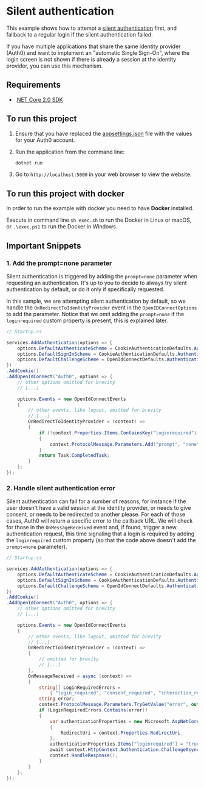 # Silent authentication

This example shows how to attempt a [silent authentication](https://auth0.com/docs/api-auth/tutorials/silent-authentication) 
first, and fallback to a regular login if the silent authentication failed.

If you have multiple applications that share the same identity provider (Auth0) and
want to implement an "automatic Single Sign-On", where the login screen is not shown
if there is already a session at the identity provider, you can use this mechanism.

## Requirements

* .[NET Core 2.0 SDK](https://www.microsoft.com/net/download/core)

## To run this project

1. Ensure that you have replaced the [appsettings.json](appsettings.json) file with the values for your Auth0 account.

2. Run the application from the command line:

    ```bash
    dotnet run
    ```

3. Go to `http://localhost:5000` in your web browser to view the website.

## To run this project with docker

In order to run the example with docker you need to have **Docker** installed.

Execute in command line `sh exec.sh` to run the Docker in Linux or macOS, or `.\exec.ps1` to run the Docker in Windows.

## Important Snippets

### 1. Add the prompt=none parameter

Silent authentication is triggered by adding the `prompt=none` parameter when
requesting an authentication. It's up to you to decide to always try silent 
authentication by default, or do it only if specifically requested.

In this sample, we are attempting silent authentication by default, so we handle the
`OnRedirectToIdentityProvider` event in the `OpenIDConnectOptions` to add the parameter.
Notice that we omit adding the `prompt=none` if the `loginrequired` custom property is present, this is explained later.

```csharp
// Startup.cs

services.AddAuthentication(options => {
    options.DefaultAuthenticateScheme = CookieAuthenticationDefaults.AuthenticationScheme;
    options.DefaultSignInScheme = CookieAuthenticationDefaults.AuthenticationScheme;
    options.DefaultChallengeScheme = OpenIdConnectDefaults.AuthenticationScheme;
})
.AddCookie()
.AddOpenIdConnect("Auth0", options => {
    // other options omitted for brevity
    // [...] 

    options.Events = new OpenIdConnectEvents
    {
        // other events, like logout, omitted for brevity
        // [...]
        OnRedirectToIdentityProvider = (context) =>
        {
            if (!context.Properties.Items.ContainsKey("loginrequired"))
            {
                context.ProtocolMessage.Parameters.Add("prompt", "none");
            }
            return Task.CompletedTask;
        }
    };   
});
```

### 2. Handle silent authentication error

Silent authentication can fail for a number of reasons, for instance if the user doesn't have a valid session at the identity provider, or needs to give consent, or needs to be redirected to another please. 
For each of those cases, Auth0 will return a specific error to the callback URL. We will
check for those in the `OnMessageReceived` event and, if found, trigger a new
authentication request, this time signaling that a login is required by adding the `loginrequired` custom property (so that the code above doesn't add the `prompt=none` parameter).

```csharp
// Startup.cs

services.AddAuthentication(options => {
    options.DefaultAuthenticateScheme = CookieAuthenticationDefaults.AuthenticationScheme;
    options.DefaultSignInScheme = CookieAuthenticationDefaults.AuthenticationScheme;
    options.DefaultChallengeScheme = OpenIdConnectDefaults.AuthenticationScheme;
})
.AddCookie()
.AddOpenIdConnect("Auth0", options => {
    // other options omitted for brevity
    // [...] 

    options.Events = new OpenIdConnectEvents
    {
        // other events, like logout, omitted for brevity
        // [...]
        OnRedirectToIdentityProvider = (context) =>
        {
            // omitted for brevity
            // [...]
        },
        OnMessageReceived = async (context) =>
        {
            string[] LoginRequiredErrors = 
                { "login_required", "consent_required", "interaction_required" };
            string error;
            context.ProtocolMessage.Parameters.TryGetValue("error", out error);
            if (LoginRequiredErrors.Contains(error))
            {
                var authenticationProperties = new Microsoft.AspNetCore.Http.Authentication.AuthenticationProperties()
                {
                    RedirectUri = context.Properties.RedirectUri
                };
                authenticationProperties.Items["loginrequired"] = "true";
                await context.HttpContext.Authentication.ChallengeAsync("Auth0", authenticationProperties);
                context.HandleResponse();
            }
        }
    };   
});
```
